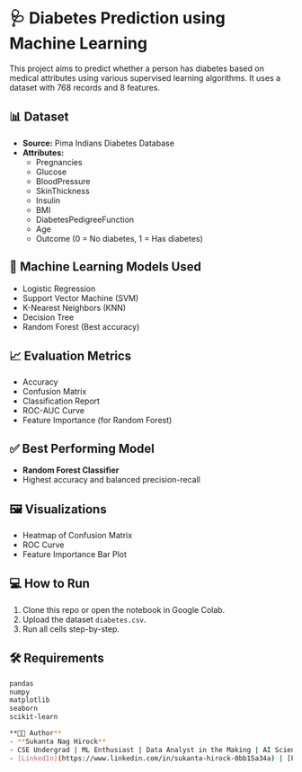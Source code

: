 # 🩺 Diabetes Prediction using Machine Learning

This project aims to predict whether a person has diabetes based on medical attributes using various supervised learning algorithms. It uses a dataset with 768 records and 8 features.

## 📊 Dataset

- **Source:** Pima Indians Diabetes Database
- **Attributes:**
  - Pregnancies
  - Glucose
  - BloodPressure
  - SkinThickness
  - Insulin
  - BMI
  - DiabetesPedigreeFunction
  - Age
  - Outcome (0 = No diabetes, 1 = Has diabetes)

## 🧠 Machine Learning Models Used

- Logistic Regression
- Support Vector Machine (SVM)
- K-Nearest Neighbors (KNN)
- Decision Tree
- Random Forest (Best accuracy)

## 📈 Evaluation Metrics

- Accuracy
- Confusion Matrix
- Classification Report
- ROC-AUC Curve
- Feature Importance (for Random Forest)

## ✅ Best Performing Model

- **Random Forest Classifier**
- Highest accuracy and balanced precision-recall

## 🖼️ Visualizations

- Heatmap of Confusion Matrix
- ROC Curve
- Feature Importance Bar Plot

## 💻 How to Run

1. Clone this repo or open the notebook in Google Colab.
2. Upload the dataset `diabetes.csv`.
3. Run all cells step-by-step.

## 🛠️ Requirements

```bash
pandas
numpy
matplotlib
seaborn
scikit-learn

**🧑‍💻 Author**
- **Sukanta Nag Hirock**
- CSE Undergrad | ML Enthusiast | Data Analyst in the Making | AI Science | Data Scientist
- [LinkedIn](https://www.linkedin.com/in/sukanta-hirock-0bb15a34a) | [Portfolio](https://github.com/sukantahirock)
